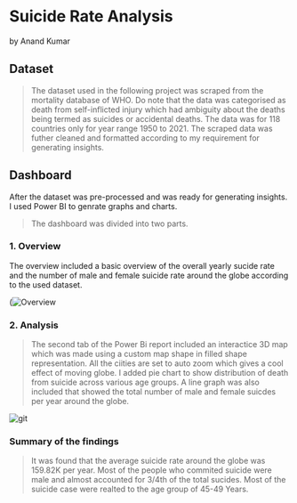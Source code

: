 # Suicide Rate Analysis
by Anand Kumar
## Dataset
> The dataset used in the following project was scraped from the mortality database of WHO. Do note that the data was categorised as death from self-inflicted injury which had ambiguity about the deaths being termed as suicides or accidental deaths. The data was for 118 countries only for year range 1950 to 2021.
> The scraped data was futher cleaned and formatted according to my requirement for generating insights.

## Dashboard
After the dataset was pre-processed and was ready for generating insights. I used Power BI to genrate graphs and charts.
>  The dashboard was divided into two parts.
### 1. Overview
The overview included a basic overview of the overall yearly sucide rate and the number of male and female suicide rate around the globe according to the used dataset.

(![Overview](https://github.com/kumarAnand05/Suicide-Rate-Analysis/assets/111251492/6d29bd7b-b874-4b42-bf42-4f6fb7fbb4cd)
### 2. Analysis
> The second tab of the Power Bi report included an interactice 3D map which was made using a custom map shape in filled shape representation. All the ciities are set to auto zoom which gives a cool effect of moving globe.
> I added pie chart to show distribution of death from suicide across various age groups.
> A line graph was also included that showed the total number of male and female suicdes per year around the globe.

![git](https://github.com/kumarAnand05/Suicide-Rate-Analysis/assets/111251492/7d9a3a1d-809e-4802-a085-6a8c84dd8476)


### Summary of the findings
> It was found that the average suicide rate around the globe was 159.82K per year.
> Most of the people who commited suicide were male and almost accounted for 3/4th of the total sucides.
> Most of the suicide case were realted to the age group of 45-49 Years.
